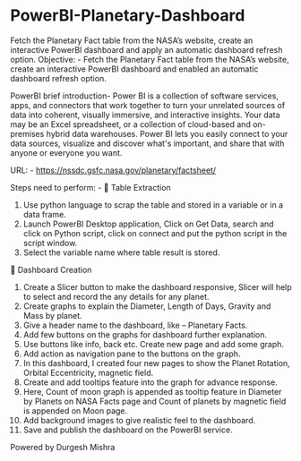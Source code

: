 # PowerBI-Planetary-Dashboard
Fetch the Planetary Fact table from the NASA’s website, create an interactive PowerBI dashboard and apply an automatic dashboard refresh option.
Objective: - Fetch the Planetary Fact table from the NASA’s website, create an interactive PowerBI dashboard and enabled an automatic dashboard refresh option.

PowerBI brief introduction-
Power BI is a collection of software services, apps, and connectors that work together to turn your unrelated sources of data into coherent, visually immersive, and interactive insights. Your data may be an Excel spreadsheet, or a collection of cloud-based and on-premises hybrid data warehouses. Power BI lets you easily connect to your data sources, visualize and discover what's important, and share that with anyone or everyone you want.

URL: -  https://nssdc.gsfc.nasa.gov/planetary/factsheet/

Steps need to perform: -
	Table Extraction
1.	Use python language to scrap the table and stored in a variable or in a data frame.
2.	Launch PowerBI Desktop application, Click on Get Data, search and click on Python script, click on connect and put the python script in the script window.
3.	Select the variable name where table result is stored.

	Dashboard Creation
1.	Create a Slicer button to make the dashboard responsive, Slicer will help to select and record the any details for any planet.
2.	Create graphs to explain the Diameter, Length of Days, Gravity and Mass by planet.
3.	Give a header name to the dashboard, like – Planetary Facts.
4.	Add few buttons on the graphs for dashboard further explanation.
5.	Use buttons like info, back etc. Create new page and add some graph.
6.	Add action as navigation pane to the buttons on the graph.
7.	In this dashboard, I created four new pages to show the Planet Rotation, Orbital Eccentricity, magnetic field.
8.	Create and add tooltips feature into the graph for advance response.
9.	Here, Count of moon graph is appended as tooltip feature in Diameter by Planets on NASA Facts page and Count of planets by magnetic field is appended on Moon page.
10.	Add background images to give realistic feel to the dashboard.
11.	Save and publish the dashboard on the PowerBI service.

Powered by Durgesh Mishra
